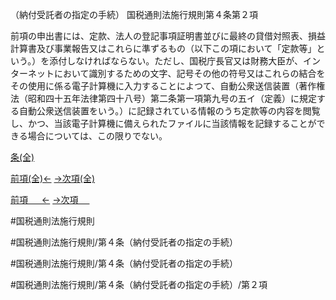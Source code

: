 （納付受託者の指定の手続）
国税通則法施行規則第４条第２項

前項の申出書には、定款、法人の登記事項証明書並びに最終の貸借対照表、損益計算書及び事業報告又はこれらに準ずるもの（以下この項において「定款等」という。）を添付しなければならない。ただし、国税庁長官又は財務大臣が、インターネットにおいて識別するための文字、記号その他の符号又はこれらの結合をその使用に係る電子計算機に入力することによつて、自動公衆送信装置（著作権法（昭和四十五年法律第四十八号）第二条第一項第九号の五イ（定義）に規定する自動公衆送信装置をいう。）に記録されている情報のうち定款等の内容を閲覧し、かつ、当該電子計算機に備えられたファイルに当該情報を記録することができる場合については、この限りでない。

[条(全)](国税通則法施行規則＿第４条_.md)

[前項(全)←](国税通則法施行規則＿第４条第１項_.md)    [→次項(全)](国税通則法施行規則＿第４条第３項_.md)

[前項 　 ←](国税通則法施行規則＿第４条第１項.md)    [→次項 　 ](国税通則法施行規則＿第４条第３項.md)



#国税通則法施行規則

#国税通則法施行規則/第４条（納付受託者の指定の手続）

#国税通則法施行規則/第４条（納付受託者の指定の手続）

#国税通則法施行規則/第４条（納付受託者の指定の手続）/第２項

